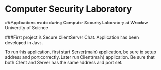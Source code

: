 # Computer Security Laboratory
##Applications made during Computer Security Laboratory at Wrocław University of Science

###First project is Secure ClientServer Chat. Application has been developed in Java. 

To run this application, first start Server(main) application, be sure to setup address and port correctly.
Later run Client(main) application. Be sure that both Client and Server has the same address and port set.
